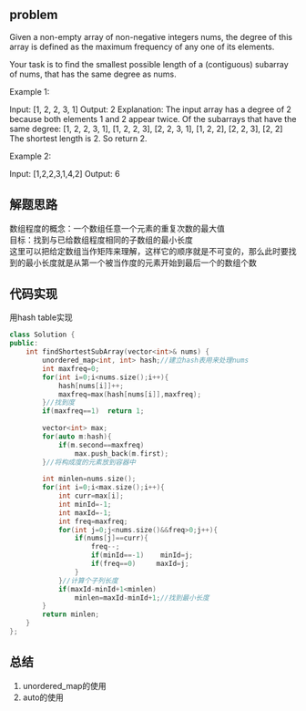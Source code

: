 ## problem
Given a non-empty array of non-negative integers nums, the degree of this array is defined as the maximum frequency of any one of its elements.

Your task is to find the smallest possible length of a (contiguous) subarray of nums, that has the same degree as nums.

Example 1:

Input: [1, 2, 2, 3, 1]
Output: 2
Explanation: 
The input array has a degree of 2 because both elements 1 and 2 appear twice.
Of the subarrays that have the same degree:
[1, 2, 2, 3, 1], [1, 2, 2, 3], [2, 2, 3, 1], [1, 2, 2], [2, 2, 3], [2, 2]
The shortest length is 2. So return 2.

Example 2:

Input: [1,2,2,3,1,4,2]
Output: 6

## 解题思路
数组程度的概念：一个数组任意一个元素的重复次数的最大值</br>
目标：找到与已给数组程度相同的子数组的最小长度</br>
这里可以把给定数组当作矩阵来理解，这样它的顺序就是不可变的，那么此时要找到的最小长度就是从第一个被当作度的元素开始到最后一个的数组个数

## 代码实现
用hash table实现
```C++
class Solution {
public:
    int findShortestSubArray(vector<int>& nums) {
        unordered_map<int, int> hash;//建立hash表用来处理nums
        int maxfreq=0;
        for(int i=0;i<nums.size();i++){
            hash[nums[i]]++;
            maxfreq=max(hash[nums[i]],maxfreq);
        }//找到度
        if(maxfreq==1)  return 1;
    
        vector<int> max;
        for(auto m:hash){
            if(m.second==maxfreq)
                max.push_back(m.first);
        }//将构成度的元素放到容器中
        
        int minlen=nums.size();
        for(int i=0;i<max.size();i++){
            int curr=max[i];
            int minId=-1;
            int maxId=-1;
            int freq=maxfreq;
            for(int j=0;j<nums.size()&&freq>0;j++){
                if(nums[j]==curr){
                    freq--;
                    if(minId==-1)    minId=j;
                    if(freq==0)     maxId=j;
                }
            }//计算个子列长度
            if(maxId-minId+1<minlen)
                minlen=maxId-minId+1;//找到最小长度
        }
        return minlen;
    }
};
```
## 总结
1. unordered_map的使用
2. auto的使用
